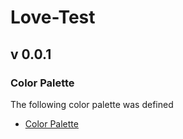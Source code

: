 # Love-Test

## v 0.0.1

### Color Palette

The following color palette was defined
- [Color Palette](http://paletton.com/#uid=5000u0klDlDb7w0gyqGqGgyw0b7)

